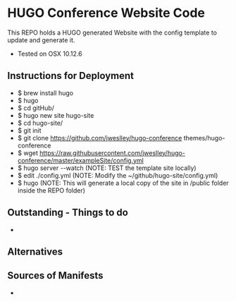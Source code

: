 # HUGO Conference Website Code
This REPO holds a HUGO generated Website with the config template to update and generate it.
+ Tested on OSX 10.12.6

## Instructions for Deployment
+ $ brew install hugo
+ $ hugo
+ $ cd gitHub/
+ $ hugo new site hugo-site
+ $ cd hugo-site/
+ $ git init
+ $ git clone https://github.com/jweslley/hugo-conference themes/hugo-conference
+ $ wget https://raw.githubusercontent.com/jweslley/hugo-conference/master/exampleSite/config.yml
+ $ hugo server --watch (NOTE:  TEST the template site locally)
+ $ edit ./config.yml  (NOTE: Modify the ~/github/hugo-site/config.yml)
+ $ hugo  (NOTE: This will generate a local copy of the site in /public folder inside the REPO folder)


## Outstanding - Things to do
+ 

## Alternatives 


## Sources of Manifests 
+ 
